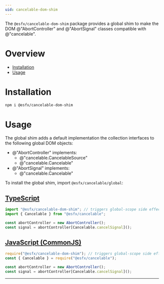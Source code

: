 ```yaml
---
uid: cancelable-dom-shim
---
```


The `@esfx/cancelable-dom-shim` package provides a global shim to make the DOM @"AbortController" and @"AbortSignal" classes compatible with @"cancelable".

# Overview

* [Installation](#installation)
* [Usage](#usage)

# Installation

```sh
npm i @esfx/cancelable-dom-shim
```

# Usage

The global shim adds a default implementation the collection interfaces to the following global DOM objects:

- @"AbortController" implements:
  - @"cancelable.CancelableSource"
  - @"cancelable.Cancelable"
- @"AbortSignal" implements:
  - @"cancelable.Cancelable"

To install the global shim, import `@esfx/cancelable/global`:

## [TypeScript](#tab/ts)
```ts
import "@esfx/cancelable-dom-shim"; // triggers global-scope side effects
import { Cancelable } from "@esfx/cancelable";

const abortController = new AbortController();
const signal = abortController[Cancelable.cancelSignal]();
```

## [JavaScript (CommonJS)](#tab/js)
```js
require("@esfx/cancelable-dom-shim"); // triggers global-scope side effects
const { Cancelable } = require("@esfx/cancelable");

const abortController = new AbortController();
const signal = abortController[Cancelable.cancelSignal]();
```

***
